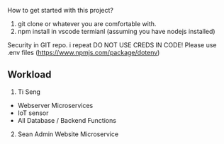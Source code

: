 How to get started with this project? 
1) git clone or whatever you are comfortable with. 
2) npm install in vscode termianl (assuming you have nodejs installed)

Security in GIT repo.
i repeat DO NOT USE CREDS IN CODE! Please use .env files (https://www.npmjs.com/package/dotenv)

## Workload
1) Ti Seng
* Webserver Microservices 
* IoT sensor
* All Database / Backend Functions
2) Sean
Admin Website Microservice
